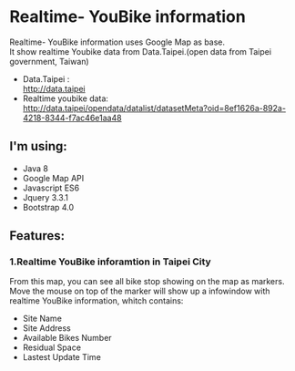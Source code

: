 # Realtime- YouBike information
Realtime- YouBike information uses Google Map as base.</br>
It show realtime Youbike data from Data.Taipei.(open data from Taipei government, Taiwan)</br>
* Data.Taipei :</br>
http://data.taipei</br>
* Realtime youbike data:</br>
http://data.taipei/opendata/datalist/datasetMeta?oid=8ef1626a-892a-4218-8344-f7ac46e1aa48

## I'm using:

* Java 8
* Google Map API
* Javascript ES6
* Jquery 3.3.1
* Bootstrap 4.0

## Features:

### 1.Realtime YouBike inforamtion in Taipei City
From this map, you can see all bike stop showing on the map as markers.</br>
Move the mouse on top of the marker will show up a infowindow with realtime YouBike information,
whitch contains:

* Site Name</br>
* Site Address</br>
* Available Bikes Number</br>
* Residual Space</br>
* Lastest Update Time</br>
